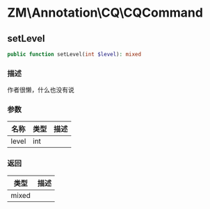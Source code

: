 # ZM\Annotation\CQ\CQCommand

## setLevel

```php
public function setLevel(int $level): mixed
```

### 描述

作者很懒，什么也没有说

### 参数

| 名称 | 类型 | 描述 |
| -------- | ---- | ----------- |
| level | int |  |
### 返回

| 类型 | 描述 |
| ---- | ----------- |
| mixed |  |
